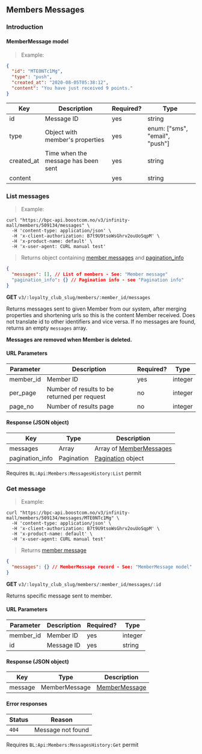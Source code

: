 ## <a name="members-messages"></a> Members Messages

### <a name="member-messages-introduction"> Introduction

#### <a name="member-message-model"></a> MemberMessage model

> Example:

```json
{
  "id": "MTE0NTc1Mg",
  "type": "push",
  "created_at": "2020-08-05T05:38:12",
  "content": "You have just received 9 points."
}
```

Key        | Description                         | Required? | Type
---------  | ----------------------------------- | --------- | ---------
id         | Message ID                          | yes       | string
type       | Object with member's properties     | yes       | enum: ["sms", "email", "push"]
created_at | Time when the message has been sent | yes       | string
content    |                                     | yes       | string

### <a name="members-messages-list"></a> List messages

> Example:

```shell
curl "https://bpc-api.boostcom.no/v3/infinity-mall/members/509134/messages" \
  -H 'content-type: application/json' \
  -H 'x-client-authorization: B7t9U9tsoWsGhrv2ouUoSqpM' \
  -H 'x-product-name: default' \
  -H 'x-user-agent: CURL manual test'
```

> Returns object containing [member messages](#member-message-model) and [pagination_info](#pagination-model)

```json
{
  "messages": [], // List of members - See: "Member message"
  "pagination_info": {} // Pagination info - see "Pagination info"
}
```

**GET** `v3/:loyalty_club_slug/members/:member_id/messages`

Returns messages sent to given Member from our system, after merging properties and shortening urls so this is the content Member received. 
Does not translate id to other identifiers and vice versa. If no messages are found, returns an empty `messages` array. 

**Messages are removed when Member is deleted.**

#### URL Parameters

Parameter | Description                                  | Required? | Type
--------- | -------------------------------------------- | ----------| ------
member_id | Member ID                                    | yes       | integer
per_page  | Number of results to be returned per request | no        | integer 
page_no   | Number of results page                       | no        | integer

#### Response (JSON object)

Key             | Type                 | Description
--------------- | -------------------- | ---------------------------------------------------
messages        | Array<MemberMessage> | Array of [MemberMessages](#member-message-model)
pagination_info | Pagination           | [Pagination](#pagination-model) object

<aside class="notice">
Requires <code>BL:Api:Members:MessagesHistory:List</code> permit
</aside>

<!--- ############################################################################################################# --->

### <a name="members-message-get"></a> Get message

> Example:

```shell
curl "https://bpc-api.boostcom.no/v3/infinity-mall/members/509134/messages/MTE0NTc1Mg" \
  -H 'content-type: application/json' \
  -H 'x-client-authorization: B7t9U9tsoWsGhrv2ouUoSqpM' \
  -H 'x-product-name: default' \
  -H 'x-user-agent: CURL manual test'
```

> Returns [member message](#member-message-model)

```json
{
  "messages": {} // MemberMessage record - See: "MemberMessage model"
}
```

**GET** `v3/:loyalty_club_slug/members/:member_id/messages/:id`

Returns specific message sent to member.

#### URL Parameters

Parameter | Description | Required? | Type
--------- | ----------- | --------  | ------
member_id | Member ID   | yes       | integer
id        | Message ID  | yes       | string

#### Response (JSON object)

Key     | Type          | Description
------- | ------------- | ---------
message | MemberMessage | [MemberMessage](#member-message-model)

#### Error responses

Status    | Reason
--------- | ----------- 
`404`     | Message not found

<aside class="notice">
Requires <code>BL:Api:Members:MessagesHistory:Get</code> permit
</aside>

<!--- ############################################################################################################# --->

